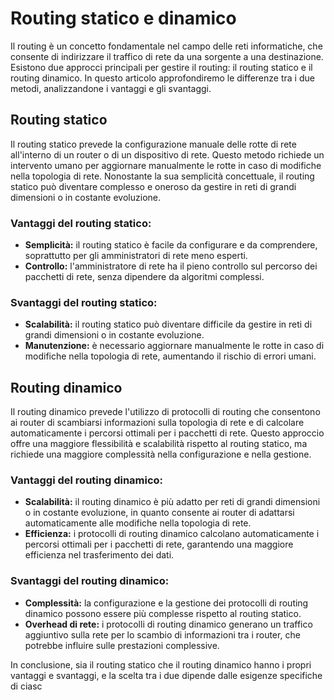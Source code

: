 # Routing statico e dinamico

Il routing è un concetto fondamentale nel campo delle reti informatiche, che consente di indirizzare il traffico di rete da una sorgente a una destinazione. Esistono due approcci principali per gestire il routing: il routing statico e il routing dinamico. In questo articolo approfondiremo le differenze tra i due metodi, analizzandone i vantaggi e gli svantaggi.

## Routing statico

Il routing statico prevede la configurazione manuale delle rotte di rete all'interno di un router o di un dispositivo di rete. Questo metodo richiede un intervento umano per aggiornare manualmente le rotte in caso di modifiche nella topologia di rete. Nonostante la sua semplicità concettuale, il routing statico può diventare complesso e oneroso da gestire in reti di grandi dimensioni o in costante evoluzione.

### Vantaggi del routing statico:

- **Semplicità:** il routing statico è facile da configurare e da comprendere, soprattutto per gli amministratori di rete meno esperti.
- **Controllo:** l'amministratore di rete ha il pieno controllo sul percorso dei pacchetti di rete, senza dipendere da algoritmi complessi.

### Svantaggi del routing statico:

- **Scalabilità:** il routing statico può diventare difficile da gestire in reti di grandi dimensioni o in costante evoluzione.
- **Manutenzione:** è necessario aggiornare manualmente le rotte in caso di modifiche nella topologia di rete, aumentando il rischio di errori umani.

## Routing dinamico

Il routing dinamico prevede l'utilizzo di protocolli di routing che consentono ai router di scambiarsi informazioni sulla topologia di rete e di calcolare automaticamente i percorsi ottimali per i pacchetti di rete. Questo approccio offre una maggiore flessibilità e scalabilità rispetto al routing statico, ma richiede una maggiore complessità nella configurazione e nella gestione.

### Vantaggi del routing dinamico:

- **Scalabilità:** il routing dinamico è più adatto per reti di grandi dimensioni o in costante evoluzione, in quanto consente ai router di adattarsi automaticamente alle modifiche nella topologia di rete.
- **Efficienza:** i protocolli di routing dinamico calcolano automaticamente i percorsi ottimali per i pacchetti di rete, garantendo una maggiore efficienza nel trasferimento dei dati.

### Svantaggi del routing dinamico:

- **Complessità:** la configurazione e la gestione dei protocolli di routing dinamico possono essere più complesse rispetto al routing statico.
- **Overhead di rete:** i protocolli di routing dinamico generano un traffico aggiuntivo sulla rete per lo scambio di informazioni tra i router, che potrebbe influire sulle prestazioni complessive.

In conclusione, sia il routing statico che il routing dinamico hanno i propri vantaggi e svantaggi, e la scelta tra i due dipende dalle esigenze specifiche di ciasc